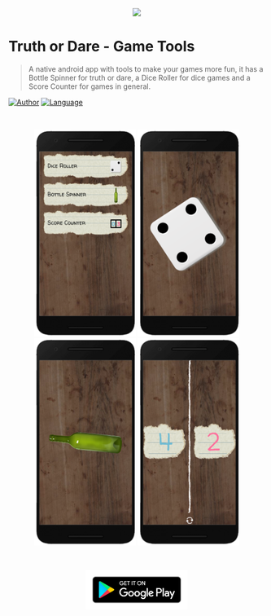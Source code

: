 
<p align="center">
   <img src="https://github.com/arthurmaiav/truth-or-dare-app/blob/master/app/src/main/res/drawable/launcher_icon.png?raw=true" width="150"/>
</p>

<h1 align="left">Truth or Dare - Game Tools</h1>

>A native android app with tools to make your games more fun, it has a Bottle Spinner for truth or dare, a Dice Roller for dice games and a Score Counter for games in general.

[![Author](https://img.shields.io/badge/author-arthurmaiav-2A5E0E?style=flat)](https://github.com/arthurmaiav)
[![Language](https://img.shields.io/badge/language-java-2A5E0E?style=flat)](#)

&nbsp;
&nbsp;
&nbsp;

<p align="center">
  <img src="img/screenshot_frame_3.png" width="200"/>
  <img src="img/screenshot_frame_2.png" width="200"/>
  <img src="img/screenshot_frame_1.png" width="200"/>
  <img src="img/screenshot_frame_4.png" width="200"/>
<p/>

&nbsp;
&nbsp;
&nbsp;

<a href="https://play.google.com/store/apps/details?id=com.truthordare.gametools">
  <p align="center">
    <img src="img/badge_playstore.png" width="200"/>
  </p>
 </a>

